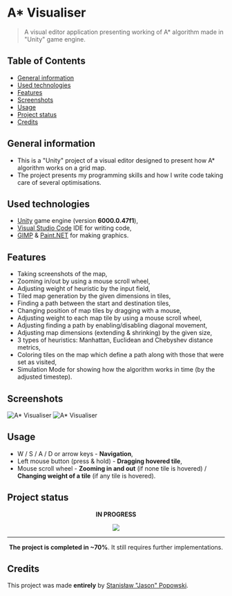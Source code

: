 # A* Visualiser

> A visual editor application presenting working of A* algorithm made in "Unity" game engine.

## Table of Contents
* [General information](#general-information)
* [Used technologies](#used-technologies)
* [Features](#features)
* [Screenshots](#screenshots)
* [Usage](#usage)
* [Project status](#project-status)
* [Credits](#credits)

## General information
- This is a "Unity" project of a visual editor designed to present how A* algorithm works on a grid map.
- The project presents my programming skills and how I write code taking care of several optimisations.

## Used technologies
- [Unity](https://unity.com/ "Unity Real-Time Development Platform | 3D, 2D, VR &amp; AR Engine") game engine (version **6000.0.47f1**),
- [Visual Studio Code](https://code.visualstudio.com/ "Visual Studio Code - Code Editing. Redefined") IDE for writing code,
- [GIMP](https://www.gimp.org/ "GIMP - GNU Image Manipulation Program") & [Paint.NET](https://www.getpaint.net/ "Paint.NET - Free Software for Digital Photo Editing") for making graphics.

## Features
- Taking screenshots of the map,
- Zooming in/out by using a mouse scroll wheel,
- Adjusting weight of heuristic by the input field,
- Tiled map generation by the given dimensions in tiles,
- Finding a path between the start and destination tiles,
- Changing position of map tiles by dragging with a mouse,
- Adjusting weight to each map tile by using a mouse scroll wheel,
- Adjusting finding a path by enabling/disabling diagonal movement,
- Adjusting map dimensions (extending & shrinking) by the given size,
- 3 types of heuristics: Manhattan, Euclidean and Chebyshev distance metrics,
- Coloring tiles on the map which define a path along with those that were set as visited,
- Simulation Mode for showing how the algorithm works in time (by the adjusted timestep).

## Screenshots
![A* Visualiser](./Screenshots/AStarVisualiser.png?raw=true)
![A* Visualiser](./Screenshots/AStarVisualiser2.png?raw=true)

## Usage
- W / S / A / D or arrow keys - **Navigation**,
- Left mouse button (press & hold) - **Dragging hovered tile**,
- Mouse scroll wheel - **Zooming in and out** (if none tile is hovered) / **Changing weight of a tile** (if any tile is hovered).

## Project status
<p align = "center"><b>IN PROGRESS</b></p>
<p align = "center"><img src="https://upload.wikimedia.org/wikipedia/commons/7/70/Gasr70percent.png"/></p>

---
<p align = "center"><b>The project is completed in ~70%</b>. It still requires further implementations.</p>

## Credits
This project was made **entirely** by [Stanisław "Jason" Popowski](https://jasonxiii.pl "Jason. Cała informatyka w jednym miejscu! Oficjalna strona internetowa! Setki artykułów na różne tematy! Wszystko stworzone przez jedną osobę!").